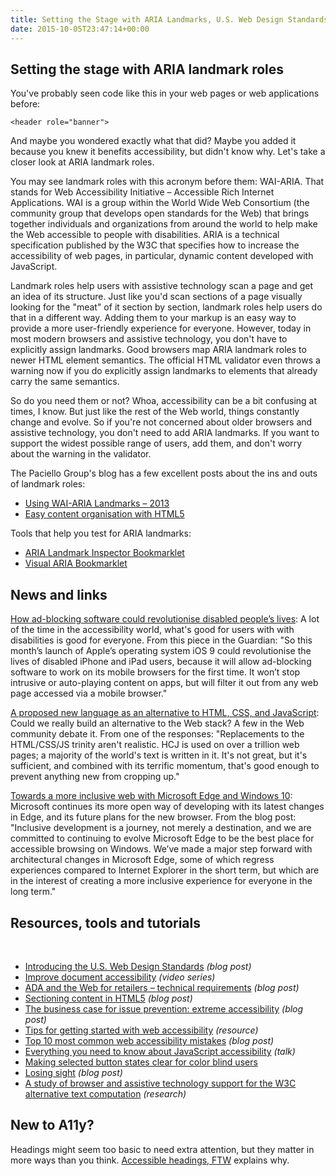 ```yaml
---
title: Setting the Stage with ARIA Landmarks, U.S. Web Design Standards, Losing Sight and More
date: 2015-10-05T23:47:14+00:00
---
```


## Setting the stage with ARIA landmark roles

You've probably seen code like this in your web pages or web applications before:

`<header role="banner">`

And maybe you wondered exactly what that did? Maybe you added it because you knew it benefits accessibility, but didn't know why. Let's take a closer look at ARIA landmark roles.

You may see landmark roles with this acronym before them: WAI-ARIA. That stands for Web Accessibility Initiative – Accessible Rich Internet Applications. WAI is a group within the World Wide Web Consortium (the community group that develops open standards for the Web) that brings together individuals and organizations from around the world to help make the Web accessible to people with disabilities. ARIA is a technical specification published by the W3C that specifies how to increase the accessibility of web pages, in particular, dynamic content developed with JavaScript.

Landmark roles help users with assistive technology scan a page and get an idea of its structure. Just like you'd scan sections of a page visually looking for the "meat" of it section by section, landmark roles help users do that in a different way. Adding them to your markup is an easy way to provide a more user-friendly experience for everyone. However, today in most modern browsers and assistive technology, you don't have to explicitly assign landmarks. Good browsers map ARIA landmark roles to newer HTML element semantics. The official HTML validator even throws a warning now if you do explicitly assign landmarks to elements that already carry the same semantics.

So do you need them or not? Whoa, accessibility can be a bit confusing at times, I know. But just like the rest of the Web world, things constantly change and evolve. So if you're not concerned about older browsers and assistive technology, you don't need to add ARIA landmarks. If you want to support the widest possible range of users, add them, and don't worry about the warning in the validator.

The Paciello Group's blog has a few excellent posts about the ins and outs of landmark roles:

*   [Using WAI-ARIA Landmarks – 2013](https://www.paciellogroup.com/blog/2013/02/using-wai-aria-landmarks-2013/)
*   [Easy content organisation with HTML5](https://www.paciellogroup.com/blog/2015/09/easy-content-organisation-with-html5/)


Tools that help you test for ARIA landmarks:

*   [ARIA Landmark Inspector Bookmarklet](http://accessibility.oit.ncsu.edu/tools/aria-landmark-inspector/)
*   [Visual ARIA Bookmarklet](http://whatsock.com/training/matrices/visual-aria.htm)

## News and links

[How ad-blocking software could revolutionise disabled people’s lives](http://www.theguardian.com/society/2015/sep/30/ad-blocking-software-revolutionise-disabled-lives): A lot of the time in the accessibility world, what's good for users with with disabilities is good for everyone. From this piece in the Guardian: "So this month’s launch of Apple’s operating system iOS 9 could revolutionise the lives of disabled iPhone and iPad users, because it will allow ad-blocking software to work on its mobile browsers for the first time. It won’t stop intrusive or auto-playing content on apps, but will filter it out from any web page accessed via a mobile browser."

[A proposed new language as an alternative to HTML, CSS, and JavaScript](http://discourse.wicg.io/t/a-proposed-new-language-as-an-alternative-to-html-css-and-javascript/1115): Could we really build an alternative to the Web stack? A few in the Web community debate it. From one of the responses: "Replacements to the HTML/CSS/JS trinity aren't realistic. HCJ is used on over a trillion web pages; a majority of the world's text is written in it. It's not great, but it's sufficient, and combined with its terrific momentum, that's good enough to prevent anything new from cropping up."

[Towards a more inclusive web with Microsoft Edge and Windows 10](http://blogs.windows.com/msedgedev/2015/09/25/accessibility-towards-a-more-inclusive-web-with-microsoft-edge-and-windows-10/): Microsoft continues its more open way of developing with its latest changes in Edge, and its future plans for the new browser. From the blog post: "Inclusive development is a journey, not merely a destination, and we are committed to continuing to evolve Microsoft Edge to be the best place for accessible browsing on Windows. We’ve made a major step forward with architectural changes in Microsoft Edge, some of which regress experiences compared to Internet Explorer in the short term, but which are in the interest of creating a more inclusive experience for everyone in the long term."

## Resources, tools and tutorials
 

* [Introducing the U.S. Web Design Standards](https://18f.gsa.gov/2015/09/28/web-design-standards/) _(blog post)_
* [Improve document accessibility](http://www.lireo.com/10-short-videos-improve-document-accessibility/) _(video series)_
* [ADA and the Web for retailers – technical requirements](http://www.ssbbartgroup.com/blog/ada-and-the-web-for-retailers-technical-requirements/) _(blog post)_
* [Sectioning content in HTML5](http://bitsofco.de/2015/sectioning-content-in-html5/) _(blog post)_
* [The business case for issue prevention: extreme accessibility](https://www.linkedin.com/pulse/business-case-issue-prevention-extreme-accessibility-karl-groves) _(blog post)_
* [Tips for getting started with web accessibility](http://www.w3.org/WAI/gettingstarted/tips/) _(resource)_
* [Top 10 most common web accessibility mistakes](https://insight.cryptzone.com/accessibility/top-10-most-common-web-accessibility-mistakes/) _(blog post)_
* [Everything you need to know about JavaScript accessibility](https://www.youtube.com/watch?v=baR9OvL4g7w) _(talk)_
* [Making selected button states clear for color blind users](http://uxmovement.com/buttons/making-selected-button-states-clear-for-color-blind-users/)
* [Losing sight](http://tink.uk/losing-sight/) _(blog post)_
* [A study of browser and assistive technology support for the W3C alternative text computation](https://github.com/accdc/w3c-alternative-text-computation) _(research)_

## New to A11y?

Headings might seem too basic to need extra attention, but they matter in more ways than you think. [Accessible headings, FTW](http://ifamily.co.uk/accessible-headings-ftw) explains why.